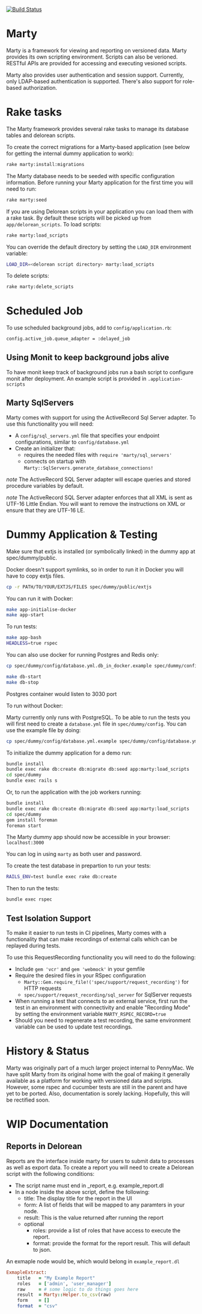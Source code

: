 [![Build Status](https://travis-ci.org/arman000/marty.svg)](https://travis-ci.org/arman000/marty)
# Marty

Marty is a framework for viewing and reporting on versioned data.
Marty provides its own scripting environment.  Scripts can also be
verioned.  RESTful APIs are provided for accessing and executing
vesioned scripts.

Marty also provides user authentication and session support.
Currently, only LDAP-based authentication is supported.  There's also
support for role-based authorization.

# Rake tasks

The Marty framework provides several rake tasks to manage its database tables
and delorean scripts.

To create the correct migrations for a Marty-based application (see below for
getting the internal dummy application to work):

```bash
rake marty:install:migrations
```

The Marty database needs to be seeded with specific configuration
information. Before running your Marty application for the first time you will
need to run:

```bash
rake marty:seed
```

If you are using Delorean scripts in your application you can load them
with a rake task. By default these scripts will be picked up from
`app/delorean_scripts`. To load scripts:

```bash
rake marty:load_scripts
```

You can override the default directory by setting the `LOAD_DIR` environment
variable:

```bash
LOAD_DIR=<delorean script directory> marty:load_scripts
```

To delete scripts:

``` bash
rake marty:delete_scripts
```

# Scheduled Job

To use scheduled background jobs, add to `config/application.rb`:

```bash
config.active_job.queue_adapter = :delayed_job
```

## Using Monit to keep background jobs alive

To have monit keep track of background jobs run a bash script to configure
monit after deployment. An example script is provided in `.application-scripts`

## Marty SqlServers

Marty comes with support for using the ActiveRecord Sql Server adapter. To use
this functionality you will need:

- A `config/sql_servers.yml` file that specifies your endpoint configurations,
similar to `config/database.yml`
- Create an initializer that:
  - requires the needed files with `require 'marty/sql_servers'`
  - connects on startup with `Marty::SqlServers.generate_database_connections!`

*note* The ActiveRecord SQL Server adapter will escape queries and stored
procedure variables by default.

*note* The ActiveRecord SQL Server adapter enforces that all XML is sent
as UTF-16 Little Endian. You will want to remove the instructions on XML or
ensure that they are UTF-16 LE.

# Dummy Application & Testing

Make sure that extjs is installed (or symbolically linked) in the
dummy app at spec/dummy/public.

Docker doesn't support symlinks, so in order to run it in Docker you will have to copy extjs files.

```bash
cp -r PATH/TO/YOUR/EXTJS/FILES spec/dummy/public/extjs
```

You can run it with Docker:

```bash
make app-initialise-docker
make app-start
```

To run tests:

```bash
make app-bash
HEADLESS=true rspec
```

You can also use docker for running Postgres and Redis only:

```bash
cp spec/dummy/config/database.yml.db_in_docker.example spec/dummy/config/database.yml

make db-start
make db-stop
```

Postgres container would listen to 3030 port

To run without Docker:

Marty currently only runs with PostgreSQL. To be able to run the tests
you will first need to create a `database.yml` file in `spec/dummy/config`.
You can use the example file by doing:

```bash
cp spec/dummy/config/database.yml.example spec/dummy/config/database.yml
```

To initialize the dummy application for a demo run:

```bash
bundle install
bundle exec rake db:create db:migrate db:seed app:marty:load_scripts
cd spec/dummy
bundle exec rails s
```

Or, to run the application with the job workers running:

```bash
bundle install
bundle exec rake db:create db:migrate db:seed app:marty:load_scripts
cd spec/dummy
gem install foreman
foreman start
```

The Marty dummy app should now be accessible in your browser:
`localhost:3000`

You can log in using `marty` as both user and password.

To create the test database in prepartion to run your tests:

```bash
RAILS_ENV=test bundle exec rake db:create
```

Then to run the tests:

```bash
bundle exec rspec
```
## Test Isolation Support

To make it easier to run tests in CI pipelines, Marty comes with a functionality
that can make recordings of external calls which can be replayed during tests.

To use this RequestRecording functionality you will need to do the following:

- Include `gem 'vcr'` and `gem 'webmock'` in your gemfile
- Require the desired files in your RSpec configuration
  - `Marty::Gem.require_file!('spec/support/request_recording')` for HTTP requests
  - `spec/support/request_recording/sql_server` for SqlServer requests
- When running a test that connects to an external service, first run the test
  in an environment with connectivity and enable "Recording Mode" by setting
  the environment variable `MARTY_RSPEC_RECORD=true`
- Should you need to regenerate a test recording, the same environment variable
  can be used to update test recordings.

# History & Status

Marty was originally part of a much larger project internal to
PennyMac.  We have split Marty from its original home with the goal of
making it generally available as a platform for working with versioned
data and scripts. However, some rspec and cucumber tests are still in
the parent and have yet to be ported. Also, documentation is sorely
lacking. Hopefully, this will be rectified soon.

# WIP Documentation

## Reports in Delorean

Reports are the interface inside marty for users to submit data to processes
as well as export data. To create a report you will need to create a Delorean
script with the following conditions:

- The script name must end in _report, e.g. example_report.dl
- In a node inside the above script, define the following:
  - title: The display title for the report in the UI
  - form: A list of fields that will be mapped to any paramters in your node.
  - result: This is the value returned after running the report
  - optional
    - roles: provide a list of roles that have access to execute the report.
    - format: provide the format for the report result. This will default to json.

An exmaple node would be, which would belong in `example_report.dl`
```ruby
ExmapleExtract:
    title   = "My Example Report"
    roles   = ['admin', 'user_manager']
    raw     = # some logic to do things goes here
    result  = Marty::Helper.to_csv(raw)
    form    = []
    format  = "csv"
```
